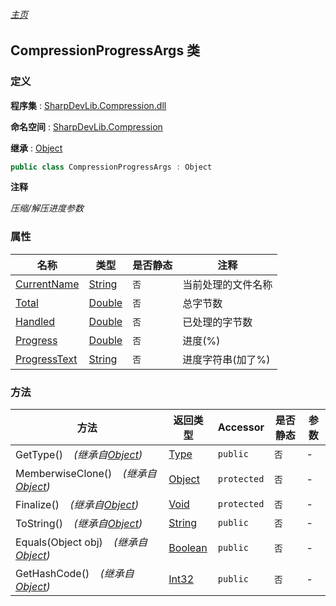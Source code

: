 ###### [主页](./Index.md "主页")

## CompressionProgressArgs 类

### 定义

**程序集** : [SharpDevLib.Compression.dll](./SharpDevLib.Compression.assembly.md "SharpDevLib.Compression.dll")

**命名空间** : [SharpDevLib.Compression](./SharpDevLib.Compression.namespace.md "SharpDevLib.Compression")

**继承** : [Object](https://learn.microsoft.com/en-us/dotnet/api/system.object "Object")

``` csharp
public class CompressionProgressArgs : Object
```

**注释**

*压缩/解压进度参数*


### 属性

|名称|类型|是否静态|注释|
|---|---|---|---|
|[CurrentName](./SharpDevLib.Compression.CompressionProgressArgs.CurrentName.md "CurrentName")|[String](https://learn.microsoft.com/en-us/dotnet/api/system.string "String")|`否`|当前处理的文件名称|
|[Total](./SharpDevLib.Compression.CompressionProgressArgs.Total.md "Total")|[Double](https://learn.microsoft.com/en-us/dotnet/api/system.double "Double")|`否`|总字节数|
|[Handled](./SharpDevLib.Compression.CompressionProgressArgs.Handled.md "Handled")|[Double](https://learn.microsoft.com/en-us/dotnet/api/system.double "Double")|`否`|已处理的字节数|
|[Progress](./SharpDevLib.Compression.CompressionProgressArgs.Progress.md "Progress")|[Double](https://learn.microsoft.com/en-us/dotnet/api/system.double "Double")|`否`|进度(%)|
|[ProgressText](./SharpDevLib.Compression.CompressionProgressArgs.ProgressText.md "ProgressText")|[String](https://learn.microsoft.com/en-us/dotnet/api/system.string "String")|`否`|进度字符串(加了%)|


### 方法

|方法|返回类型|Accessor|是否静态|参数|
|---|---|---|---|---|
|GetType()&nbsp;&nbsp;&nbsp;&nbsp;*(继承自[Object](https://learn.microsoft.com/en-us/dotnet/api/system.object "Object"))*|[Type](https://learn.microsoft.com/en-us/dotnet/api/system.type "Type")|`public`|`否`|-|
|MemberwiseClone()&nbsp;&nbsp;&nbsp;&nbsp;*(继承自[Object](https://learn.microsoft.com/en-us/dotnet/api/system.object "Object"))*|[Object](https://learn.microsoft.com/en-us/dotnet/api/system.object "Object")|`protected`|`否`|-|
|Finalize()&nbsp;&nbsp;&nbsp;&nbsp;*(继承自[Object](https://learn.microsoft.com/en-us/dotnet/api/system.object "Object"))*|[Void](https://learn.microsoft.com/en-us/dotnet/api/system.void "Void")|`protected`|`否`|-|
|ToString()&nbsp;&nbsp;&nbsp;&nbsp;*(继承自[Object](https://learn.microsoft.com/en-us/dotnet/api/system.object "Object"))*|[String](https://learn.microsoft.com/en-us/dotnet/api/system.string "String")|`public`|`否`|-|
|Equals(Object obj)&nbsp;&nbsp;&nbsp;&nbsp;*(继承自[Object](https://learn.microsoft.com/en-us/dotnet/api/system.object "Object"))*|[Boolean](https://learn.microsoft.com/en-us/dotnet/api/system.boolean "Boolean")|`public`|`否`|-|
|GetHashCode()&nbsp;&nbsp;&nbsp;&nbsp;*(继承自[Object](https://learn.microsoft.com/en-us/dotnet/api/system.object "Object"))*|[Int32](https://learn.microsoft.com/en-us/dotnet/api/system.int32 "Int32")|`public`|`否`|-|


